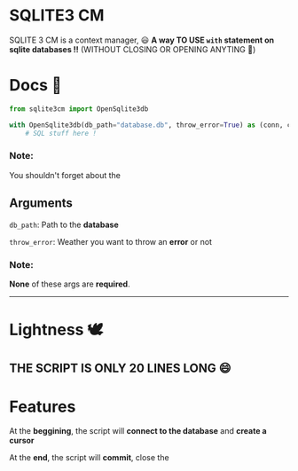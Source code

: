 # SQLITE3 CM

SQLITE 3 CM is a context manager, 
😃
**A way TO USE `with` statement on sqlite databases !!**  (WITHOUT CLOSING OR OPENING ANYTING 🤩)

#  Docs 📄

```python
from sqlite3cm import OpenSqlite3db

with OpenSqlite3db(db_path="database.db", throw_error=True) as (conn, cursor):
	# SQL stuff here !
```

### Note:
You  shouldn't forget about the

## Arguments
`db_path`: Path to the **database**

`throw_error`:  Weather you want to throw an **error** or not

### Note:
**None** of these args are **required**.
____
# Lightness 🕊

## THE SCRIPT IS ONLY 20 LINES LONG 😄

# Features

At the **beggining**, the script will **connect to the database** and **create a cursor**

At the **end**, the script will **commit**, close the 